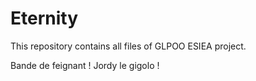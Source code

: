# Eternity
This repository contains all files of GLPOO ESIEA project.

Bande de feignant !
Jordy le gigolo !
